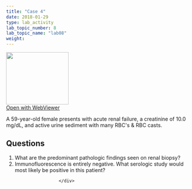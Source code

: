 ```yaml
---
title: "Case 4"
date: 2018-01-29
type: lab_activity
lab_topic_number: 8
lab_topic_name: "lab08"
weight: 
---
```

<div class="entrybody">
						<div class="thumbnail"> <a href="http://virtualslides.cumc.columbia.edu/Renal%20Path%2004.svs/view.apml?" target="_blank"><img alt="" src="http://pathologylab.ccnmtl.columbia.edu/assets/images/slide_renal_case4.jpg" width="170" height="143" class="mt-image-left"></a><br><a href="http://virtualslides.cumc.columbia.edu/Renal%20Path%2004.svs/view.apml?" target="_blank">Open with WebViewer</a> </div>

<p>A 59-year-old female presents with acute renal failure, a creatinine of 10.0 mg/dL, and active urine sediment with many <span class="caps">RBC'</span>s &amp; <span class="caps">RBC </span>casts.<br clear="all"></p>

<h2>Questions</h2>


<ol>
<li>What are the predominant pathologic findings seen on renal biopsy? </li>
<li>Immunofluorescence is entirely negative. What serologic study would most likely be positive in this patient? </li>
</ol>


						
						</div>
